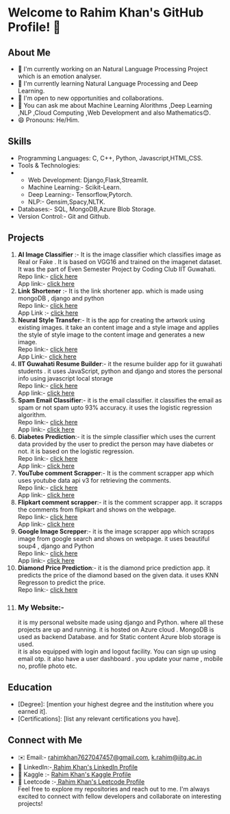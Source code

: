# Welcome to Rahim Khan's GitHub Profile! 👋

## About Me

- 🔭 I'm currently working on an Natural Language Processing Project which is an emotion analyser.
- 🌱 I'm currently learning Natural Language Processing and Deep Learning.
- 💼 I'm open to new opportunities and collaborations.
- 💬 You can ask me about Machine Learning Alorithms ,Deep Learning ,NLP ,Cloud Computing ,Web Development and also Mathematics😊.
- 😄 Pronouns: He/Him.
## Skills

- Programming Languages: C, C++, Python, Javascript,HTML,CSS.
- Tools & Technologies:
- - Web Development: Django,Flask,Streamlit.
  - Machine Learning:- Scikit-Learn.
  - Deep Learning:- Tensorflow,Pytorch.
  - NLP:- Gensim,Spacy,NLTK.
- Databases:- SQL, MongoDB,Azure Blob Storage.
- Version Control:- Git and Github.

## Projects

1. <b>AI Image Classifier</b> :- It is the image classifier which classifies image as Real or Fake . It is based on VGG16 and trained on the imagenet dataset. It was the part of Even Semester Project by Coding Club IIT Guwahati.\
Repo link:- <a href="https://github.com/rahim-khan-iitg/streamlit.git">click here </a>\
App link:- <a href="https://rahim-khan-iitg.streamlit.app">click here</a>
2. <b>Link Shortener</b> :- It is the link shortener app. which is made using mongoDB , django and python\
  Repo link:- <a href="https://github.com/rahim-khan-iitg/link_shortener.git">click here</a>\
App Link :- <a href="https://rahim-khan.azurewebsites.net/shortener/">click here</a>
3. <b> Neural Style Transfer</b>:- It is the app for creating the artwork using existing images. it take an content image and a style image and applies the style of style image to the content image and generates a new image.\
   Repo link:- <a href="https://github.com/rahim-khan-iitg/Neural_style_transfer.git">click here</a>\
   App Link:- <a href="https://neural-style.streamlit.app/">click here</a>
4. <b> IIT Guwahati Resume Builder</b>:- it the resume builder app for iit guwahati students . it uses JavaScript, python and django and stores the personal info using javascript local storage\
   Repo link:- <a href="https://github.com/rahim-khan-iitg/resume_builder.git">click here</a>\
   App link:- <a href="https://rahim-khan.azurewebsites.net/resume_builder/">click here</a>
5. <b>Spam Email Classifier</b>:- it is the email classifier. it classifies the email as spam or not spam upto 93% accuracy. it uses the logistic regression algorithm.\
   Repo link:- <a href="#"> click here</a>\
   App link:- <a href="https://rahim-khan.azurewebsites.net/email">click here</a>
6. <b> Diabetes Prediction</b>:- it is the simple classifier which uses the current data provided by the user to predict the person may have diabetes or not. it is based on the logistic regression.\
Repo link:- <a href="https://github.com/rahim-khan-iitg/diabetes_prediction.git"> click here</a>\
App link:- <a href="https://rahim-khan.azurewebsites.net/diabetes"> click here</a>
7. <b>YouTube comment Scrapper</b>:- It is the comment scrapper app which uses youtube data api v3 for retrieving the comments.\
   Repo link:- <a href="https://github.com/rahim-khan-iitg/Youtube_scrapping.git"> click here</a>\
   App link:- <a href="https://rahim-khan.azurewebsites.net/youtube_scrapper/"> click here</a>
8. <b>Flipkart comment scrapper</b>:- it is the comment scrapper app. it scrapps the comments from flipkart and shows on the webpage.\
   Repo link:- <a href="https://github.com/rahim-khan-iitg/flipkart_comment_scrapper.git"> click here</a>\
   App link:- <a href="https://rahim-khan.azurewebsites.net/flipkart_scrapper/"> click here</a>
9. <b> Google Image Screpper</b>:- it is the image scrapper app which scrapps image from google search and shows on webpage. it uses beautiful soup4 , django and Python \
    Repo link:- <a href="https://github.com/rahim-khan-iitg/image_scrapping.git"> click here</a>\
   App link:- <a href="https://rahim-khan.azurewebsites.net/image_scrapper/"> click here </a>
10. <b> Diamond Price Prediction</b>:- it is the diamond price prediction app. it predicts the price of the diamond based on the given data. it uses KNN Regresson to predict the price.\
    Repo link:- <a href="https://github.com/rahim-khan-iitg/Diamond_Price_Prediction1.git"> click here</a>
11. ### My Website:-
    it is my personal website made using django and Python. where all these projects are up and running. it is hosted on Azure cloud . MongoDB is used as backend Database. and for Static content Azure blob storage is used.\
    it is also equipped with login and logout facility. You can sign up using email otp. it also have a user dashboard . you update your name , mobile no, profile photo etc. 
## Education

- [Degree]: [mention your highest degree and the institution where you earned it].
- [Certifications]: [list any relevant certifications you have].

## Connect with Me

- ✉️ Email:- rahimkhan7627047457@gmail.com, k.rahim@iitg.ac.in
- 🔗 LinkedIn:-<a href="www.linkedin.com/in/rahim-khan-iitg"> Rahim Khan's LinkedIn Profile</a>
- 🔗 Kaggle :- <a href="https://www.kaggle.com/rahimkhan76"> Rahim Khan's Kaggle Profile</a>
- 🔗 Leetcode :-<a href="https://leetcode.com/rahim_khan_iitg/"> Rahim Khan's Leetcode Profile</a>\
Feel free to explore my repositories and reach out to me. I'm always excited to connect with fellow developers and collaborate on interesting projects!

